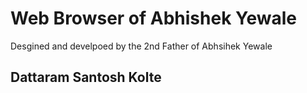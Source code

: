 # Web Browser of Abhishek Yewale
Desgined and develpoed by the 2nd Father of Abhsihek Yewale
## Dattaram Santosh Kolte
